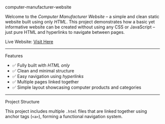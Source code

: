 computer-manufacturer-website

Welcome to the *Computer Manufacturer Website* – a simple and clean static website built using only *HTML*. This project demonstrates how a basic yet informative website can be created without using any CSS or JavaScript – just pure HTML and hyperlinks to navigate between pages.

Live Website: [Visit Here](https://yashvishah925.github.io/computer-manufacturer-website/)

---

 Features

- ✅ Fully built with *HTML only*
- ✅ Clean and minimal structure
- ✅ Easy navigation using *hyperlinks*
- ✅ Multiple pages linked together
- ✅ Simple layout showcasing computer products and categories

---

 Project Structure

This project includes multiple `.html` files that are linked together using anchor tags (`<a>`), forming a functional navigation system.

